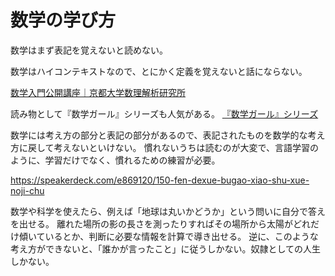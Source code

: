 # 数学の学び方

数学はまず表記を覚えないと読めない。

数学はハイコンテキストなので、とにかく定義を覚えないと話にならない。

[数学入門公開講座｜京都大学数理解析研究所](https://www.kurims.kyoto-u.ac.jp/kouza/index.html)

読み物として『数学ガール』シリーズも人気がある。
[『数学ガール』シリーズ](https://www.hyuki.com/girl/)

数学には考え方の部分と表記の部分があるので、表記されたものを数学的な考え方に戻して考えないといけない。
慣れないうちは読むのが大変で、言語学習のように、学習だけでなく、慣れるための練習が必要。

https://speakerdeck.com/e869120/150-fen-dexue-bugao-xiao-shu-xue-noji-chu

数学や科学を使えたら、例えば「地球は丸いかどうか」という問いに自分で答えを出せる。
離れた場所の影の長さを測ったりすればその場所から太陽がどれだけ傾いているとか、判断に必要な情報を計算で導き出せる。
逆に、このような考え方ができないと、「誰かが言ったこと」に従うしかない。奴隷としての人生しかない。
